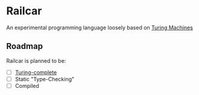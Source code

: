 # Railcar
An experimental programming language loosely based on [Turing Machines](https://en.wikipedia.org/wiki/Turing_machine)


## Roadmap
Railcar is planned to be:
- [ ] [Turing-complete](https://en.wikipedia.org/wiki/Turing_completeness)
- [ ] Static "Type-Checking"
- [ ] Compiled
